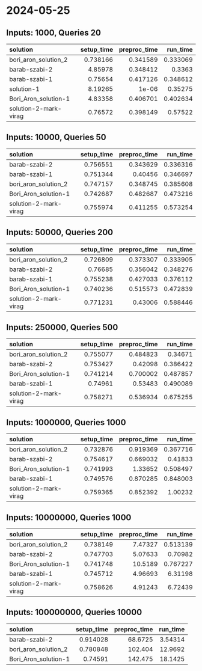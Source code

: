 # 2024-05-25

## Inputs: 1000, Queries 20

| solution              |   setup_time |   preproc_time |   run_time |
|:----------------------|-------------:|---------------:|-----------:|
| bori_aron_solution_2  |     0.738166 |       0.341589 |   0.333069 |
| barab-szabi-2         |     4.85978  |       0.348412 |   0.3363   |
| barab-szabi-1         |     0.75654  |       0.417126 |   0.348612 |
| solution-1            |     8.19265  |       1e-06    |   0.35275  |
| Bori_Aron_solution-1  |     4.83358  |       0.406701 |   0.402634 |
| solution-2-mark-virag |     0.76572  |       0.398149 |   0.57522  |

## Inputs: 10000, Queries 50

| solution              |   setup_time |   preproc_time |   run_time |
|:----------------------|-------------:|---------------:|-----------:|
| barab-szabi-2         |     0.756551 |       0.343629 |   0.336316 |
| barab-szabi-1         |     0.751344 |       0.40456  |   0.346697 |
| bori_aron_solution_2  |     0.747157 |       0.348745 |   0.385608 |
| Bori_Aron_solution-1  |     0.742687 |       0.482687 |   0.473216 |
| solution-2-mark-virag |     0.755974 |       0.411255 |   0.573254 |

## Inputs: 50000, Queries 200

| solution              |   setup_time |   preproc_time |   run_time |
|:----------------------|-------------:|---------------:|-----------:|
| bori_aron_solution_2  |     0.726809 |       0.373307 |   0.333905 |
| barab-szabi-2         |     0.76685  |       0.356042 |   0.348276 |
| barab-szabi-1         |     0.755238 |       0.427033 |   0.376112 |
| Bori_Aron_solution-1  |     0.740236 |       0.515573 |   0.472839 |
| solution-2-mark-virag |     0.771231 |       0.43006  |   0.588446 |

## Inputs: 250000, Queries 500

| solution              |   setup_time |   preproc_time |   run_time |
|:----------------------|-------------:|---------------:|-----------:|
| bori_aron_solution_2  |     0.755077 |       0.484823 |   0.34671  |
| barab-szabi-2         |     0.753427 |       0.42098  |   0.386422 |
| Bori_Aron_solution-1  |     0.741214 |       0.700002 |   0.487857 |
| barab-szabi-1         |     0.74961  |       0.53483  |   0.490089 |
| solution-2-mark-virag |     0.758271 |       0.536934 |   0.675255 |

## Inputs: 1000000, Queries 1000

| solution              |   setup_time |   preproc_time |   run_time |
|:----------------------|-------------:|---------------:|-----------:|
| bori_aron_solution_2  |     0.732876 |       0.919369 |   0.367716 |
| barab-szabi-2         |     0.754617 |       0.669032 |   0.41833  |
| Bori_Aron_solution-1  |     0.741993 |       1.33652  |   0.508497 |
| barab-szabi-1         |     0.749576 |       0.870285 |   0.848003 |
| solution-2-mark-virag |     0.759365 |       0.852392 |   1.00232  |

## Inputs: 10000000, Queries 1000

| solution              |   setup_time |   preproc_time |   run_time |
|:----------------------|-------------:|---------------:|-----------:|
| bori_aron_solution_2  |     0.738149 |        7.47327 |   0.513139 |
| barab-szabi-2         |     0.747703 |        5.07633 |   0.70982  |
| Bori_Aron_solution-1  |     0.741748 |       10.5189  |   0.767227 |
| barab-szabi-1         |     0.745712 |        4.96693 |   6.31198  |
| solution-2-mark-virag |     0.758626 |        4.91243 |   6.72439  |

## Inputs: 100000000, Queries 10000

| solution             |   setup_time |   preproc_time |   run_time |
|:---------------------|-------------:|---------------:|-----------:|
| barab-szabi-2        |     0.914028 |        68.6725 |    3.54314 |
| bori_aron_solution_2 |     0.780848 |       102.404  |   12.9692  |
| Bori_Aron_solution-1 |     0.74591  |       142.475  |   18.1425  |